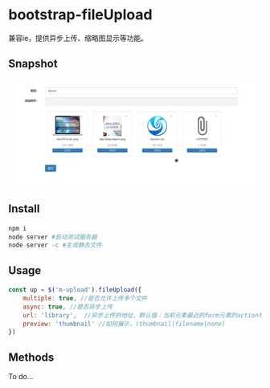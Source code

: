 # bootstrap-fileUpload
兼容ie，提供异步上传、缩略图显示等功能。

## Snapshot
![snapshot](https://raw.githubusercontent.com/stkevintan/bootstrap-fileUpload/master/snapshot/overview.png)

## Install
```bash
npm i
node server #启动测试服务器
node server -c #生成静态文件
```
## Usage
``` javascript
const up = $('m-upload').fileUpload({
    multiple: true, //是否允许上传多个文件
    async: true, //是否异步上传
    url: 'library',  //异步上传的地址，默认值：当前元素最近的form元素的action地址。
    preview: 'thumbnail' //如何展示，(thumbnail|filename|none)
})
```
## Methods
To do...

